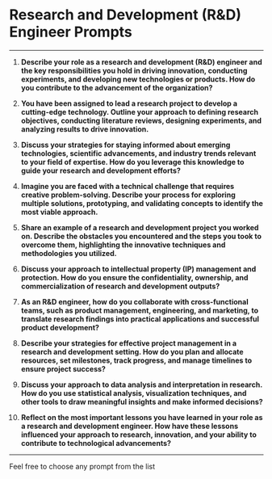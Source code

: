 # Research and Development (R&D) Engineer Prompts

---

1. **Describe your role as a research and development (R&D) engineer and the key responsibilities you hold in driving innovation, conducting experiments, and developing new technologies or products. How do you contribute to the advancement of the organization?**

2. **You have been assigned to lead a research project to develop a cutting-edge technology. Outline your approach to defining research objectives, conducting literature reviews, designing experiments, and analyzing results to drive innovation.**

3. **Discuss your strategies for staying informed about emerging technologies, scientific advancements, and industry trends relevant to your field of expertise. How do you leverage this knowledge to guide your research and development efforts?**

4. **Imagine you are faced with a technical challenge that requires creative problem-solving. Describe your process for exploring multiple solutions, prototyping, and validating concepts to identify the most viable approach.**

5. **Share an example of a research and development project you worked on. Describe the obstacles you encountered and the steps you took to overcome them, highlighting the innovative techniques and methodologies you utilized.**

6. **Discuss your approach to intellectual property (IP) management and protection. How do you ensure the confidentiality, ownership, and commercialization of research and development outputs?**

7. **As an R&D engineer, how do you collaborate with cross-functional teams, such as product management, engineering, and marketing, to translate research findings into practical applications and successful product development?**

8. **Describe your strategies for effective project management in a research and development setting. How do you plan and allocate resources, set milestones, track progress, and manage timelines to ensure project success?**

9. **Discuss your approach to data analysis and interpretation in research. How do you use statistical analysis, visualization techniques, and other tools to draw meaningful insights and make informed decisions?**

10. **Reflect on the most important lessons you have learned in your role as a research and development engineer. How have these lessons influenced your approach to research, innovation, and your ability to contribute to technological advancements?**

---

Feel free to choose any prompt from the list
